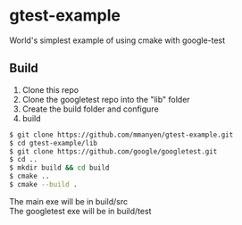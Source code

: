 # gtest-example

World's simplest example of using cmake with google-test

## Build

1. Clone this repo
2. Clone the googletest repo into the "lib" folder
3. Create the build folder and configure
4. build

```bash
$ git clone https://github.com/mmanyen/gtest-example.git
$ cd gtest-example/lib
$ git clone https://github.com/google/googletest.git
$ cd ..
$ mkdir build && cd build
$ cmake ..
$ cmake --build .

```

The main exe will be in build/src  
The googletest exe will be in build/test
